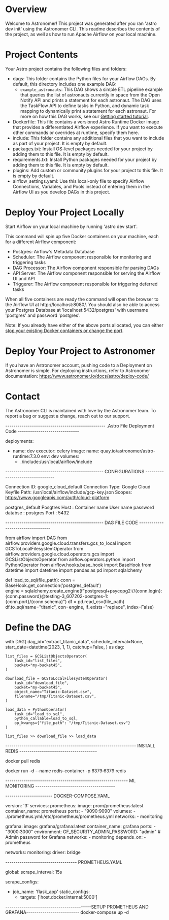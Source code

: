 Overview
========

Welcome to Astronomer! This project was generated after you ran 'astro dev init' using the Astronomer CLI. This readme describes the contents of the project, as well as how to run Apache Airflow on your local machine.

Project Contents
================

Your Astro project contains the following files and folders:

- dags: This folder contains the Python files for your Airflow DAGs. By default, this directory includes one example DAG:
    - `example_astronauts`: This DAG shows a simple ETL pipeline example that queries the list of astronauts currently in space from the Open Notify API and prints a statement for each astronaut. The DAG uses the TaskFlow API to define tasks in Python, and dynamic task mapping to dynamically print a statement for each astronaut. For more on how this DAG works, see our [Getting started tutorial](https://www.astronomer.io/docs/learn/get-started-with-airflow).
- Dockerfile: This file contains a versioned Astro Runtime Docker image that provides a differentiated Airflow experience. If you want to execute other commands or overrides at runtime, specify them here.
- include: This folder contains any additional files that you want to include as part of your project. It is empty by default.
- packages.txt: Install OS-level packages needed for your project by adding them to this file. It is empty by default.
- requirements.txt: Install Python packages needed for your project by adding them to this file. It is empty by default.
- plugins: Add custom or community plugins for your project to this file. It is empty by default.
- airflow_settings.yaml: Use this local-only file to specify Airflow Connections, Variables, and Pools instead of entering them in the Airflow UI as you develop DAGs in this project.

Deploy Your Project Locally
===========================

Start Airflow on your local machine by running 'astro dev start'.

This command will spin up five Docker containers on your machine, each for a different Airflow component:

- Postgres: Airflow's Metadata Database
- Scheduler: The Airflow component responsible for monitoring and triggering tasks
- DAG Processor: The Airflow component responsible for parsing DAGs
- API Server: The Airflow component responsible for serving the Airflow UI and API
- Triggerer: The Airflow component responsible for triggering deferred tasks

When all five containers are ready the command will open the browser to the Airflow UI at http://localhost:8080/. You should also be able to access your Postgres Database at 'localhost:5432/postgres' with username 'postgres' and password 'postgres'.

Note: If you already have either of the above ports allocated, you can either [stop your existing Docker containers or change the port](https://www.astronomer.io/docs/astro/cli/troubleshoot-locally#ports-are-not-available-for-my-local-airflow-webserver).

Deploy Your Project to Astronomer
=================================

If you have an Astronomer account, pushing code to a Deployment on Astronomer is simple. For deploying instructions, refer to Astronomer documentation: https://www.astronomer.io/docs/astro/deploy-code/

Contact
=======

The Astronomer CLI is maintained with love by the Astronomer team. To report a bug or suggest a change, reach out to our support.

------------------------------------------------- .Astro File Deployment Code ------------------------------ 


deployments:
  - name: dev
    executor: celery
    image:
      name: quay.io/astronomer/astro-runtime:7.3.0
    env: dev
    volumes:
      - ./include:/usr/local/airflow/include




------------------------------------------------ CONFIGURATIONS ---------------------------------


Connection ID: google_cloud_default
Connection Type: Google Cloud
Keyfile Path: /usr/local/airflow/include/gcp-key.json
Scopes: https://www.googleapis.com/auth/cloud-platform



postgres_default
Posgtres
Host : Container name
User name password databse : postgres
Port : 5432


------------------------------------------------ DAG FILE CODE ----------------------------------



from airflow import DAG
from airflow.providers.google.cloud.transfers.gcs_to_local import GCSToLocalFilesystemOperator
from airflow.providers.google.cloud.operators.gcs import GCSListObjectsOperator
from airflow.operators.python import PythonOperator
from airflow.hooks.base_hook import BaseHook
from datetime import datetime
import pandas as pd
import sqlalchemy

def load_to_sql(file_path):
    conn = BaseHook.get_connection('postgres_default')  
    engine = sqlalchemy.create_engine(f"postgresql+psycopg2://{conn.login}:{conn.password}@testing-3_607202-postgres-1:{conn.port}/{conn.schema}")
    df = pd.read_csv(file_path)
    df.to_sql(name="titanic", con=engine, if_exists="replace", index=False)

# Define the DAG
with DAG(
    dag_id="extract_titanic_data",
    schedule_interval=None, 
    start_date=datetime(2023, 1, 1),
    catchup=False,
) as dag:

    list_files = GCSListObjectsOperator(
        task_id="list_files",
        bucket="my-bucket45", 
    )

    download_file = GCSToLocalFilesystemOperator(
        task_id="download_file",
        bucket="my-bucket45", 
        object_name="Titanic-Dataset.csv", 
        filename="/tmp/Titanic-Dataset.csv", 
    )

    load_data = PythonOperator(
        task_id="load_to_sql",
        python_callable=load_to_sql,
        op_kwargs={"file_path": "/tmp/Titanic-Dataset.csv"}
    )

    list_files >> download_file >> load_data




---------------------------------------------------------------- INSTALL REDIS --------------------------------------


docker pull redis

docker run -d --name redis-container -p 6379:6379 redis



------------------------------------------------------------ ML MONITORING ---------------------------------------


----------------------- DOCKER-COMPOSE.YAML

version: '3'
services:
  prometheus:
    image: prom/prometheus:latest
    container_name: prometheus
    ports:
      - "9090:9090"
    volumes:
      - ./prometheus.yml:/etc/prometheus/prometheus.yml
    networks:
      - monitoring

  grafana:
    image: grafana/grafana:latest
    container_name: grafana
    ports:
      - "3000:3000"
    environment:
      GF_SECURITY_ADMIN_PASSWORD: "admin"  # Admin password for Grafana
    networks:
      - monitoring
    depends_on:
      - prometheus

networks:
  monitoring:
    driver: bridge


----------------------------------- PROMETHEUS.YAML

global:
  scrape_interval: 15s

scrape_configs:
  - job_name: 'flask_app'
    static_configs:
      - targets: ['host.docker.internal:5000']

------------------------------------------SETUP PROMETHEUS AND GRAFANA--------------------------
docker-compose up -d

